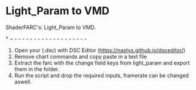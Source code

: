 # Light_Param to VMD

ShaderFARC's: Light_Param to VMD.

° ¬ - - - - - - - - - - - - - - - - - - - 
1. Open your (.dsc) with DSC Editor (https://nastys.github.io/dsceditor/)
2. Remove chart commands and copy paste in a text file
3. Extract the farc with the change field keys from light_param and export them in the folder.
4. Run the script and drop the required inputs, framerate can be changed aswell.

